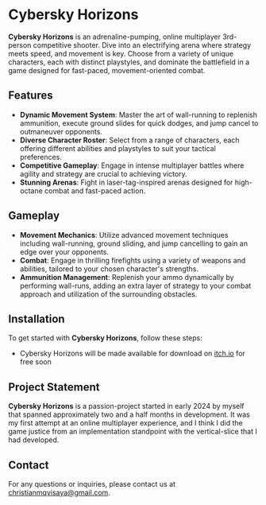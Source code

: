 # Cybersky Horizons

**Cybersky Horizons** is an adrenaline-pumping, online multiplayer 3rd-person competitive shooter. Dive into an electrifying arena where strategy meets speed, and movement is key. Choose from a variety of unique characters, each with distinct playstyles, and dominate the battlefield in a game designed for fast-paced, movement-oriented combat.

## Features

- **Dynamic Movement System**: Master the art of wall-running to replenish ammunition, execute ground slides for quick dodges, and jump cancel to outmaneuver opponents.
- **Diverse Character Roster**: Select from a range of characters, each offering different abilities and playstyles to suit your tactical preferences.
- **Competitive Gameplay**: Engage in intense multiplayer battles where agility and strategy are crucial to achieving victory.
- **Stunning Arenas**: Fight in laser-tag-inspired arenas designed for high-octane combat and fast-paced action.

## Gameplay

- **Movement Mechanics**: Utilize advanced movement techniques including wall-running, ground sliding, and jump cancelling to gain an edge over your opponents.
- **Combat**: Engage in thrilling firefights using a variety of weapons and abilities, tailored to your chosen character's strengths.
- **Ammunition Management**: Replenish your ammo dynamically by performing wall-runs, adding an extra layer of strategy to your combat approach and utilization of the surrounding obstacles.

## Installation

To get started with **Cybersky Horizons**, follow these steps:
 - Cybersky Horizons will be made available for download on [itch.io](https://lotusgamedev.itch.io) for free soon

## Project Statement
**Cybersky Horizons** is a passion-project started in early 2024 by myself that spanned approximately two and a half months in development. It was my first attempt at an online multiplayer experience, and I think I did the game justice from an implementation standpoint with the vertical-slice that I had developed.

## Contact

For any questions or inquiries, please contact us at [christianmqvisaya@gmail.com](christianmqvisaya@gmail.com).

